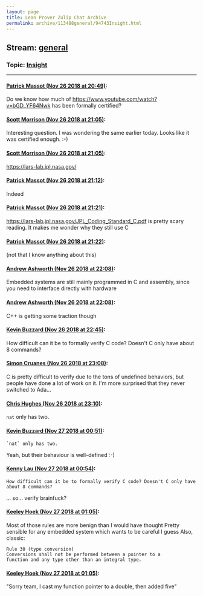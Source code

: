 ```yaml
---
layout: page
title: Lean Prover Zulip Chat Archive 
permalink: archive/113488general/94743Insight.html
---
```


## Stream: [general](index.html)
### Topic: [Insight](94743Insight.html)

---

#### [Patrick Massot (Nov 26 2018 at 20:49)](https://leanprover.zulipchat.com/#narrow/stream/113488-general/topic/Insight/near/148393158):
Do we know how much of https://www.youtube.com/watch?v=bGD_YF64Nwk has been formally certified?

#### [Scott Morrison (Nov 26 2018 at 21:05)](https://leanprover.zulipchat.com/#narrow/stream/113488-general/topic/Insight/near/148394235):
Interesting question. I was wondering the same earlier today. Looks like it was certified enough. :-)

#### [Scott Morrison (Nov 26 2018 at 21:05)](https://leanprover.zulipchat.com/#narrow/stream/113488-general/topic/Insight/near/148394259):
https://lars-lab.jpl.nasa.gov/

#### [Patrick Massot (Nov 26 2018 at 21:12)](https://leanprover.zulipchat.com/#narrow/stream/113488-general/topic/Insight/near/148394845):
Indeed

#### [Patrick Massot (Nov 26 2018 at 21:21)](https://leanprover.zulipchat.com/#narrow/stream/113488-general/topic/Insight/near/148395406):
https://lars-lab.jpl.nasa.gov/JPL_Coding_Standard_C.pdf is pretty scary reading. It makes me wonder why they still use C

#### [Patrick Massot (Nov 26 2018 at 21:22)](https://leanprover.zulipchat.com/#narrow/stream/113488-general/topic/Insight/near/148395488):
(not that  I know anything about this)

#### [Andrew Ashworth (Nov 26 2018 at 22:08)](https://leanprover.zulipchat.com/#narrow/stream/113488-general/topic/Insight/near/148398421):
Embedded systems are still mainly programmed in C and assembly, since you need to interface directly with hardware

#### [Andrew Ashworth (Nov 26 2018 at 22:08)](https://leanprover.zulipchat.com/#narrow/stream/113488-general/topic/Insight/near/148398437):
C++ is getting some traction though

#### [Kevin Buzzard (Nov 26 2018 at 22:45)](https://leanprover.zulipchat.com/#narrow/stream/113488-general/topic/Insight/near/148400439):
How difficult can it be to formally verify C code? Doesn't C only have about 8 commands?

#### [Simon Cruanes (Nov 26 2018 at 23:08)](https://leanprover.zulipchat.com/#narrow/stream/113488-general/topic/Insight/near/148402018):
C is pretty difficult to verify due to the tons of undefined behaviors, but people have done a lot of work on it. I'm more surprised that they never switched to Ada…

#### [Chris Hughes (Nov 26 2018 at 23:10)](https://leanprover.zulipchat.com/#narrow/stream/113488-general/topic/Insight/near/148402097):
`nat` only has two.

#### [Kevin Buzzard (Nov 27 2018 at 00:51)](https://leanprover.zulipchat.com/#narrow/stream/113488-general/topic/Insight/near/148408016):
```quote
`nat` only has two.
```
 Yeah, but their behaviour is well-defined :-)

#### [Kenny Lau (Nov 27 2018 at 00:54)](https://leanprover.zulipchat.com/#narrow/stream/113488-general/topic/Insight/near/148408161):
```quote
How difficult can it be to formally verify C code? Doesn't C only have about 8 commands?
```
 ... so... verify brainfuck?

#### [Keeley Hoek (Nov 27 2018 at 01:05)](https://leanprover.zulipchat.com/#narrow/stream/113488-general/topic/Insight/near/148408641):
Most of those rules are more benign than I would have thought
Pretty sensible for any embedded system which wants to be careful I guess
Also, classic:
````
Rule 30 (type conversion) 
Conversions shall not be performed between a pointer to a
function and any type other than an integral type.
````

#### [Keeley Hoek (Nov 27 2018 at 01:05)](https://leanprover.zulipchat.com/#narrow/stream/113488-general/topic/Insight/near/148408657):
"Sorry team, I cast my function pointer to a double, then added five"

